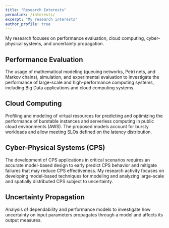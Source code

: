 ```yaml
---
title: "Research Interests"
permalink: /interests/
excerpt: "My research interests"
author_profile: true
---
```


My research focuses on performance evaluation, cloud computing, cyber-physical systems, and uncertainty propagation.

## Performance Evaluation
The usage of mathematical modeling (queuing networks, Petri nets, and Markov chains), simulation, and experimental evaluation to investigate the performance of large-scale and high-performance computing systems, including Big Data applications and cloud computing systems.

## Cloud Computing
Profiling and modeling of virtual resources for predicting and optimizing the performance of burstable instances and serverless computing in public cloud environments (AWS). The proposed models account for bursty workloads and allow meeting SLOs defined on the latency distribution.

## Cyber-Physical Systems (CPS)
The development of CPS applications in critical scenarios requires an accurate model-based design to early predict CPS behavior and mitigate failures that may reduce CPS effectiveness. My research activity focuses on developing model-based techniques for modeling and analyzing large-scale and spatially distributed CPS subject to uncertainty.

## Uncertainty Propagation
Analysis of dependability and performance models to investigate how uncertainty on input parameters propagates through a model and affects its output measures.
